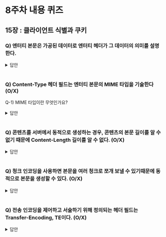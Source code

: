 # 8주차 내용 퀴즈

## 15장 : 클라이언트 식별과 쿠키

### Q) 엔터티 본문은 가공된 데이터로 엔터티 헤더가 그 데이터의 의미를 설명한다.

<details>
<summary>답안</summary>
<div markdown="1">
A) X

엔터티 본문은 가공되지 않는 Raw한 데이터이다. 엔터티 헤더가 그 데이터의 의미에 대해서 설명한다.
</div>
</details>

<br>



### Q) Content-Type 헤더 필드는 엔터티 본문의 MIME 타입을 기술한다 (O/X)
Q-1) MIME 타입이란 무엇인가요?

<details>
<summary>답안</summary>
<div markdown="1">
A) O

A-1) MIME 타입은 데이터 형식을 기술한다.
- text/html : 엔터티 본문은 HTML 문서
- text/plain : 엔터티 본문은 일반 텍스트 문서
- 등등


</div>
</details>

<br>



### Q) 콘텐츠를 서버에서 동적으로 생성하는 경우, 콘텐츠의 본문 길이를 알 수 없기 때문에 Content-Length 길이를 알 수 없다. (O/X)

<details>
<summary>답안</summary>
<div markdown="1">

### 쿠키 Path 속성, Domain 속성
A) O
</div>
</details>

<br>


### Q) 청크 인코딩을 사용하면 본문을 여러 청크로 쪼개 보낼 수 있기때문에 동적으로 본문을 생성할 수 있다. (O/X)

<details>
<summary>답안</summary>
<div markdown="1">
A) O

</div>
</details>
<br>


### Q) 전송 인코딩을 제어하고 서술하기 위해 정의되는 헤더 필드는 Transfer-Encoding, TE이다. (O/X)

<details>
<summary>답안</summary>
<div markdown="1">
A) O

Transfer-Encoding: 어떤 인코딩이 메시지에 적용되었는지 수신자에게 알려준다.

TE: 어떤 전송 인코딩을 사용할 수 있는지 서버에게 알려주기 위해 요청 헤더에 사용한다.

</div>
</details>
<br>

